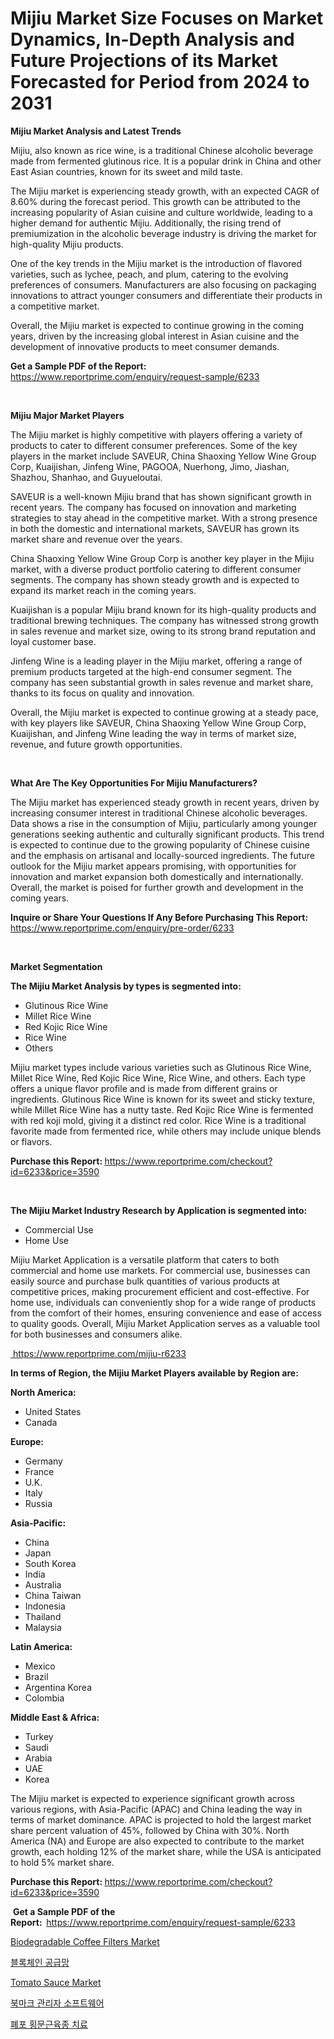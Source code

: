 <p><h1>Mijiu Market Size Focuses on Market Dynamics, In-Depth Analysis and Future Projections of its Market Forecasted for Period from 2024 to 2031</h1></p><p><strong>Mijiu Market Analysis and Latest Trends</strong></p>
<p><p>Mijiu, also known as rice wine, is a traditional Chinese alcoholic beverage made from fermented glutinous rice. It is a popular drink in China and other East Asian countries, known for its sweet and mild taste.</p><p>The Mijiu market is experiencing steady growth, with an expected CAGR of 8.60% during the forecast period. This growth can be attributed to the increasing popularity of Asian cuisine and culture worldwide, leading to a higher demand for authentic Mijiu. Additionally, the rising trend of premiumization in the alcoholic beverage industry is driving the market for high-quality Mijiu products.</p><p>One of the key trends in the Mijiu market is the introduction of flavored varieties, such as lychee, peach, and plum, catering to the evolving preferences of consumers. Manufacturers are also focusing on packaging innovations to attract younger consumers and differentiate their products in a competitive market.</p><p>Overall, the Mijiu market is expected to continue growing in the coming years, driven by the increasing global interest in Asian cuisine and the development of innovative products to meet consumer demands.</p></p>
<p><strong>Get a Sample PDF of the Report:&nbsp;</strong> <a href="https://www.reportprime.com/enquiry/request-sample/6233">https://www.reportprime.com/enquiry/request-sample/6233</a></p>
<p>&nbsp;</p>
<p><strong>Mijiu Major Market Players</strong></p>
<p><p>The Mijiu market is highly competitive with players offering a variety of products to cater to different consumer preferences. Some of the key players in the market include SAVEUR, China Shaoxing Yellow Wine Group Corp, Kuaijishan, Jinfeng Wine, PAGOOA, Nuerhong, Jimo, Jiashan, Shazhou, Shanhao, and Guyueloutai.</p><p>SAVEUR is a well-known Mijiu brand that has shown significant growth in recent years. The company has focused on innovation and marketing strategies to stay ahead in the competitive market. With a strong presence in both the domestic and international markets, SAVEUR has grown its market share and revenue over the years.</p><p>China Shaoxing Yellow Wine Group Corp is another key player in the Mijiu market, with a diverse product portfolio catering to different consumer segments. The company has shown steady growth and is expected to expand its market reach in the coming years.</p><p>Kuaijishan is a popular Mijiu brand known for its high-quality products and traditional brewing techniques. The company has witnessed strong growth in sales revenue and market size, owing to its strong brand reputation and loyal customer base.</p><p>Jinfeng Wine is a leading player in the Mijiu market, offering a range of premium products targeted at the high-end consumer segment. The company has seen substantial growth in sales revenue and market share, thanks to its focus on quality and innovation.</p><p>Overall, the Mijiu market is expected to continue growing at a steady pace, with key players like SAVEUR, China Shaoxing Yellow Wine Group Corp, Kuaijishan, and Jinfeng Wine leading the way in terms of market size, revenue, and future growth opportunities.</p></p>
<p>&nbsp;</p>
<p><strong>What Are The Key Opportunities For Mijiu Manufacturers?</strong></p>
<p><p>The Mijiu market has experienced steady growth in recent years, driven by increasing consumer interest in traditional Chinese alcoholic beverages. Data shows a rise in the consumption of Mijiu, particularly among younger generations seeking authentic and culturally significant products. This trend is expected to continue due to the growing popularity of Chinese cuisine and the emphasis on artisanal and locally-sourced ingredients. The future outlook for the Mijiu market appears promising, with opportunities for innovation and market expansion both domestically and internationally. Overall, the market is poised for further growth and development in the coming years.</p></p>
<p><strong>Inquire or Share Your Questions If Any Before Purchasing This Report:</strong> <a href="https://www.reportprime.com/enquiry/pre-order/6233">https://www.reportprime.com/enquiry/pre-order/6233</a></p>
<p>&nbsp;</p>
<p><strong>Market Segmentation</strong></p>
<p><strong>The Mijiu Market Analysis by types is segmented into:</strong></p>
<p><ul><li>Glutinous Rice Wine</li><li>Millet Rice Wine</li><li>Red Kojic Rice Wine</li><li>Rice Wine</li><li>Others</li></ul></p>
<p><p>Mijiu market types include various varieties such as Glutinous Rice Wine, Millet Rice Wine, Red Kojic Rice Wine, Rice Wine, and others. Each type offers a unique flavor profile and is made from different grains or ingredients. Glutinous Rice Wine is known for its sweet and sticky texture, while Millet Rice Wine has a nutty taste. Red Kojic Rice Wine is fermented with red koji mold, giving it a distinct red color. Rice Wine is a traditional favorite made from fermented rice, while others may include unique blends or flavors.</p></p>
<p><strong>Purchase this Report:&nbsp;</strong><a href="https://www.reportprime.com/checkout?id=6233&price=3590">https://www.reportprime.com/checkout?id=6233&price=3590</a></p>
<p>&nbsp;</p>
<p><strong>The Mijiu Market Industry Research by Application is segmented into:</strong></p>
<p><ul><li>Commercial Use</li><li>Home Use</li></ul></p>
<p><p>Mijiu Market Application is a versatile platform that caters to both commercial and home use markets. For commercial use, businesses can easily source and purchase bulk quantities of various products at competitive prices, making procurement efficient and cost-effective. For home use, individuals can conveniently shop for a wide range of products from the comfort of their homes, ensuring convenience and ease of access to quality goods. Overall, Mijiu Market Application serves as a valuable tool for both businesses and consumers alike.</p></p>
<p><a href="https://www.reportprime.com/mijiu-r6233">&nbsp;https://www.reportprime.com/mijiu-r6233</a></p>
<p><strong>In terms of Region, the Mijiu Market Players available by Region are:</strong></p>
<p>
    <p> <strong> North America: </strong>
        <ul>
            <li>United States</li>
            <li>Canada</li>
        </ul>
        </p> 
    <p> <strong> Europe: </strong>
        <ul>
            <li>Germany</li>
            <li>France</li>
            <li>U.K.</li>
            <li>Italy</li>
            <li>Russia</li>
        </ul>
        </p> 
    <p> <strong> Asia-Pacific: </strong>
        <ul>
            <li>China</li>
            <li>Japan</li>
            <li>South Korea</li>
            <li>India</li>
            <li>Australia</li>
            <li>China Taiwan</li>
            <li>Indonesia</li>
            <li>Thailand</li>
            <li>Malaysia</li>
        </ul>
        </p> 
    <p> <strong> Latin America: </strong>
        <ul>
            <li>Mexico</li>
            <li>Brazil</li>
            <li>Argentina Korea</li>
            <li>Colombia</li>
        </ul>
        </p> 
    <p> <strong> Middle East & Africa: </strong>
        <ul>
            <li>Turkey</li>
            <li>Saudi</li>
            <li>Arabia</li>
            <li>UAE</li>
            <li>Korea</li>
        </ul>
    </p>
    </p>
<p><p>The Mijiu market is expected to experience significant growth across various regions, with Asia-Pacific (APAC) and China leading the way in terms of market dominance. APAC is projected to hold the largest market share percent valuation of 45%, followed by China with 30%. North America (NA) and Europe are also expected to contribute to the market growth, each holding 12% of the market share, while the USA is anticipated to hold 5% market share.</p></p>
<p><strong>Purchase this Report: </strong><a href="https://www.reportprime.com/checkout?id=6233&price=3590">https://www.reportprime.com/checkout?id=6233&price=3590</a></p>
<p>&nbsp;<strong>Get a Sample PDF of the Report:&nbsp;&nbsp;</strong><a href="https://www.reportprime.com/enquiry/request-sample/6233">https://www.reportprime.com/enquiry/request-sample/6233</a></p>
<p><strong></strong></p>
<p><p><a href="https://issuu.com/reportprime-2/docs/biodegradable-coffee-filters-market-size-2030.pptx">Biodegradable Coffee Filters Market</a></p><p><a href="https://medium.com/@heisenberg6587768/%EB%B8%94%EB%A1%9D%EC%B2%B4%EC%9D%B8-%EC%84%9C%ED%94%8C%EB%9D%BC%EC%9D%B4%EC%B2%B4%EC%9D%B8-%EC%8B%9C%EC%9E%A5-%EB%B6%84%EC%84%9D-%EA%B8%80%EB%A1%9C%EB%B2%8C-%EC%82%B0%EC%97%85-%EC%A0%84%EB%A7%9D-%EB%B0%8F-%EC%98%88%EC%B8%A1-2024%EB%85%84%EB%B6%80%ED%84%B0-2031%EB%85%84-5eb6fe6c3b95">블록체인 공급망</a></p><p><a href="https://github.com/Airanohannonzb68e5pb53oc1/Market-Research-Report-List-2/blob/main/tomato-sauce-market.md">Tomato Sauce Market</a></p><p><a href="https://github.com/khytkeqagplkzqvh/Market-Research-Report-List-2/blob/main/251690471400.md">북마크 관리자 소프트웨어</a></p><p><a href="https://medium.com/@tonyolfson67562023/%EC%95%8C%EB%B2%A0%EC%98%AC%EB%9D%BC-%EB%9E%A9%EB%8F%84%EB%AF%B8%EC%98%A4%EC%82%AC%EC%BD%94%EB%A7%88-%EC%B9%98%EB%A3%8C-%EC%8B%9C%EC%9E%A5-%EC%84%B1%EA%B3%B5%EC%A0%81%EC%9D%B8-%EB%B9%84%EC%A6%88%EB%8B%88%EC%8A%A4-%EC%A0%84%EB%9E%B5%EC%9D%98-%EC%97%B4%EC%87%A0-2031%EB%85%84%EA%B9%8C%EC%A7%80-%EC%98%88%EC%B8%A1-9d40aa93d03e">폐포 횡문근육종 치료</a></p></p>